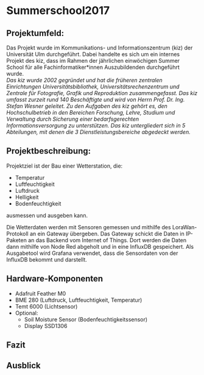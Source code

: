 # Summerschool2017


## Projektumfeld:
Das Projekt wurde im Kommunikations- und Informationszentrum (kiz) der Universität Ulm durchgeführt. 
Dabei handelte es sich um ein internes Projekt des kiz, dass im Rahmen der jährlichen einwöchigen Summer School für alle Fachinformatiker*innen Auszubildenden durchgeführt wurde.  
*Das kiz wurde 2002 gegründet und hat die früheren zentralen Einrichtungen Universitätsbibliothek, Universitätsrechenzentrum und Zentrale für Fotografie, 
Grafik und Reproduktion zusammengefasst. Das kiz umfasst zurzeit rund 140 Beschäftigte und wird von Herrn Prof. Dr. Ing. Stefan Wesner geleitet. 
Zu den Aufgaben des kiz gehört es, den Hochschulbetrieb in den Bereichen Forschung, Lehre, Studium und Verwaltung durch Sicherung einer 
bedarfsgerechten Informationsversorgung zu unterstützen.
Das kiz untergliedert sich in 5 Abteilungen, mit denen die 3 Dienstleistungsbereiche abgedeckt werden.*


## Projektbeschreibung:
Projektziel ist der Bau einer Wetterstation, die:
- Temperatur
- Luftfeuchtigkeit
- Luftdruck
- Helligkeit
- Bodenfeuchtigkeit 

ausmessen und ausgeben kann.
 
Die Wetterdaten werden mit Sensoren gemessen und mithilfe des LoraWan-Protokoll an ein Gateway übergeben. Das Gateway schickt die Daten in IP-Paketen an das Backend vom Internet of Things.
Dort werden die Daten dann mithilfe von Node Red abgeholt und in eine InfluxDB gespeichert. 
Als Ausgabetool wird Grafana verwendet, dass die Sensordaten von der InfluxDB bekommt und darstellt. 


## Hardware-Komponenten
- Adafruit Feather M0
- BME 280 (Luftdruck, Luftfeuchtigkeit, Temperatur)
- Temt 6000 (Lichtsensor)
- Optional: 
	- Soil Moisture Sensor (Bodenfeuchtigkeitssensor)
	- Display SSD1306

	
## Fazit

## Ausblick
	
	
	
